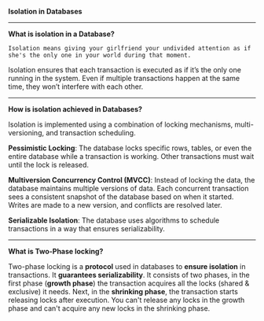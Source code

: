 **Isolation in Databases**

-------------------------------------------------------------------------------------------------------------------------------------------
**What is isolation in a Database?**

```Isolation means giving your girlfriend your undivided attention as if she's the only one in your world during that moment.``` 
    
Isolation ensures that each transaction is executed as if it’s the only one running in the system. Even if multiple transactions happen at the same time, they won’t interfere with each other. 

-------------------------------------------------------------------------------------------------------------------------------------------
**How is isolation achieved in Databases?**

Isolation is implemented using a combination of locking mechanisms, multi-versioning, and transaction scheduling.

**Pessimistic Locking**: The database locks specific rows, tables, or even the entire database while a transaction is working. Other transactions must    wait until the lock is released.

**Multiversion Concurrency Control (MVCC)**: Instead of locking the data, the database maintains multiple versions of data. Each concurrent transaction sees a consistent snapshot of the database based on when it started. Writes are made to a new version, and conflicts are resolved later.

**Serializable Isolation**: The database uses algorithms to schedule transactions in a way that ensures serializability.

------------------------------------------------------------------------------------------------------------------------------------------
**What is Two-Phase locking?**

Two-phase locking is a **protocol** used in databases to **ensure isolation** in transactions. It **guarantees serializability**. It consists of two phases, in the first phase (**growth phase**) the transaction acquires all the locks (shared & exclusive) it needs. Next, in the **shrinking phase**, the transaction starts releasing locks after execution. You can't release any locks in the growth phase and can't acquire any new locks in the shrinking phase. 

